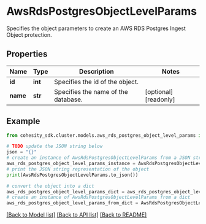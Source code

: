 # AwsRdsPostgresObjectLevelParams

Specifies the object parameters to create an AWS RDS Postgres Ingest Object protection.

## Properties

Name | Type | Description | Notes
------------ | ------------- | ------------- | -------------
**id** | **int** | Specifies the id of the object. | 
**name** | **str** | Specifies the name of the database. | [optional] [readonly] 

## Example

```python
from cohesity_sdk.cluster.models.aws_rds_postgres_object_level_params import AwsRdsPostgresObjectLevelParams

# TODO update the JSON string below
json = "{}"
# create an instance of AwsRdsPostgresObjectLevelParams from a JSON string
aws_rds_postgres_object_level_params_instance = AwsRdsPostgresObjectLevelParams.from_json(json)
# print the JSON string representation of the object
print(AwsRdsPostgresObjectLevelParams.to_json())

# convert the object into a dict
aws_rds_postgres_object_level_params_dict = aws_rds_postgres_object_level_params_instance.to_dict()
# create an instance of AwsRdsPostgresObjectLevelParams from a dict
aws_rds_postgres_object_level_params_from_dict = AwsRdsPostgresObjectLevelParams.from_dict(aws_rds_postgres_object_level_params_dict)
```
[[Back to Model list]](../README.md#documentation-for-models) [[Back to API list]](../README.md#documentation-for-api-endpoints) [[Back to README]](../README.md)


